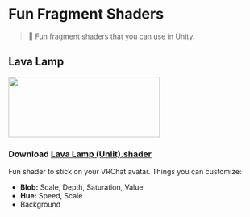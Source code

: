 # Fun Fragment Shaders
> 🎨 Fun fragment shaders that you can use in Unity.

## Lava Lamp

<img width="300" height="120" src="https://maki.cat/vrchat/lavalamp.gif">

### Download [Lava Lamp (Unlit).shader](https://raw.githubusercontent.com/makitsune/fun-frag-shaders/master/Lava%20Lamp%20%28Unlit%29.shader)

Fun shader to stick on your VRChat avatar. Things you can customize:

- **Blob:** Scale, Depth, Saturation, Value
- **Hue:** Speed, Scale
- Background
